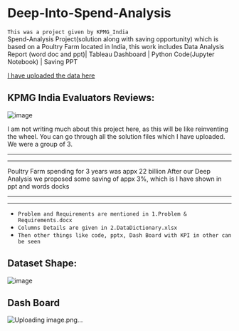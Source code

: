 # Deep-Into-Spend-Analysis
`This was a project given by KPMG_India` <br>
Spend-Analysis Project(solution along with saving opportunity) which is based on a Poultry Farm located in India, this work includes Data Analysis Report (word doc and ppt)| Tableau  Dashboard | Python Code(Jupyter Notebook) | Saving PPT

[I have uploaded the data here](https://www.kaggle.com/mukeshmanral/spend-analytics)

## KPMG India Evaluators Reviews:
![image](https://user-images.githubusercontent.com/26667491/143770350-84102ab5-fa93-47f6-8427-b2047e01a1b1.png)

I am not writing much about this project here, as this will be like reinventing the wheel.
You can go through all the solution files which I have uploaded.
We were a group of 3.

------
------
Poultry Farm spending for 3 years was appx 22 billion
After our Deep Analysis we proposed some saving of appx 3%, which is I have shown in ppt and words docks

----
----
* `Problem and Requirements are mentioned in 1.Problem & Requirements.docx`
* `Columns Details are given in 2.DataDictionary.xlsx`
* `Then other things like code, pptx, Dash Board with KPI in other can be seen`

## Dataset Shape:
![image](https://user-images.githubusercontent.com/26667491/143770805-fb8b2196-beff-42cc-9e1a-a1e584aec554.png)

## Dash Board 
![Uploading image.png…]()
